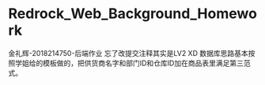 # Redrock_Web_Background_Homework
金礼辉-2018214750-后端作业
忘了改提交注释其实是LV2  XD
数据库思路基本按照学姐给的模板做的，把供货商名字和部门ID和仓库ID加在商品表里满足第三范式。
